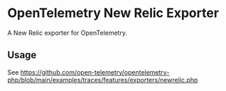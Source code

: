 # OpenTelemetry New Relic Exporter

A New Relic exporter for OpenTelemetry.

## Usage

See https://github.com/open-telemetry/opentelemetry-php/blob/main/examples/traces/features/exporters/newrelic.php
